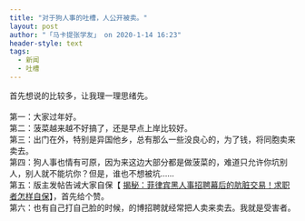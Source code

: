 ```yaml
---
title: "对于狗人事的吐槽，人公开被卖。"
layout: post
author: "「马卡提张学友」 on 2020-1-14 16:23"
header-style: text
tags:
  - 新闻
  - 吐槽
---
```


<head></head>
<body>
  首先想说的比较多，让我理一理思绪先。
 <br> 
 <br> 第一：大家过年好。
 <br> 第二：菠菜越来越不好搞了，还是早点上岸比较好。
 <br> 第三：出门在外，特别是异国他乡，总有那么一些没良心的，为了钱，将同胞卖来卖去。
 <br> 第四：狗人事也情有可原，因为来这边大部分都是做菠菜的，难道只允许你坑别人，别人就不能坑你？但是，谁也不想被坑……
 <br> 第五：版主发帖告诫大家自保【
 <a href="https://bbs.boniu123.cc/thread-551387-1-1.html" target="_blank">揭秘：菲律宾黑人事招聘幕后的肮脏交易！求职者怎样自保</a>】，首先给个赞。
 <br> 第六：也有自己打自己脸的时候，的博招聘就经常把人卖来卖去。我就是受害者。
 <br> 
 <br> 
 <br> 
 <br> 
 <br> 
 <br>
</body>


